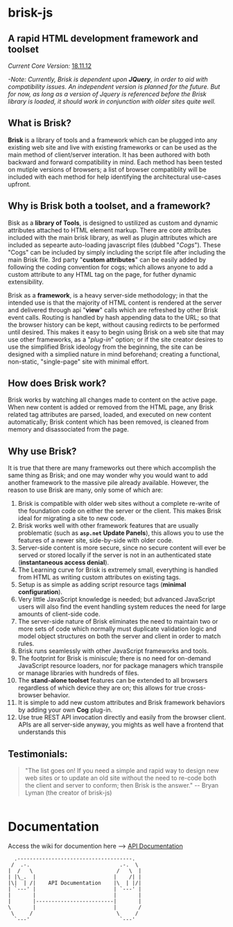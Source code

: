 # brisk-js  
## A rapid HTML development framework and toolset
*Current Core Version:* [18.11.12](https://github.com/CognizeThis/brisk-js/releases/tag/v18.11.12)

*-Note: Currently, Brisk is dependent upon **JQuery**, in order to aid with compatibility issues. An independent version is planned for the future. But for now, as long as a version of Jquery is referenced before the Brisk library is loaded, it should work in conjunction with older sites quite well.*  

## What is Brisk?
**Brisk** is a library of tools and a framework which can be plugged into any existing web site and live with existing frameworks or can be used as the main method of client/server interation. It has been authored with both backward and forward compatibility in mind. Each method has been tested on mutiple versions of browsers; a list of browser compatiblity will be included with each method for help identifying the architectural use-cases upfront.

## Why is Brisk both a toolset, and a framework?
Bisk as a **library of Tools**, is designed to ustilized as custom and dynamic attributes attached to HTML element markup. There are core attributes included with the main brisk library, as well as plugin attributes which are included as sepearte auto-loading javascript files (dubbed "*Cogs*"). These "Cogs" can be included by simply including the script file after including the main Brisk file. 3rd party "**custom attributes**" can be easily added by following the coding convention for cogs; which allows anyone to add a custom attribute to any HTML tag on the page, for futher dynamic extensibility.

Brisk as a **framework**, is a heavy server-side methodology; in that the intended use is that the majority of HTML content is rendered at the server and delivered through api "**view**" calls which are refreshed by other Brisk event calls. Routing is handled by hash appending data to the URL; so that the browser history can be kept, without causing redircts to be performed until desired. This makes it easy to begin using Brisk on a web site that may use other frameworks, as a "*plug-in*" option; or if the site creator desires to use the simplified Brisk ideology from the beginning, the site can be designed with a simplied nature in mind beforehand; creating a functional, non-static, "single-page" site with minimal effort.

## How does Brisk work?
Brisk works by watching all changes made to content on the active page. When new content is added or removed from the HTML page, any Brisk related tag attributes are parsed, loaded, and executed on new content automatically; Brisk content which has been removed, is cleaned from memory and disassociated from the page.

## Why use Brisk?
It is true that there are many frameworks out there which accomplish the same thing as Brisk; and one may wonder why you would want to add another framework to the massive pile already available. However, the reason to use Brisk are many, only some of which are:

1. Brisk is compatible with older web sites without a complete re-write of the foundation code on either the server or the client. This makes Brisk ideal for migrating a site to new code.
2. Brisk works well with other framework features that are usually problematic (such as **``asp.net`` Update Panels**), this allows you to use the features of a newer site, side-by-side with older code.
3. Server-side content is more secure, since no secure content will ever be served or stored locally if the server is not in an authenticated state (**instantaneous access denial**).
4. The Learning curve for Brisk is extremely small, everything is handled from HTML as writing custom attributes on existing tags.
5. Setup is as simple as adding script resource tags (**minimal configuration**).
6. Very little JavaScript knowledge is needed; but advanced JavaScript users will also find the event handling system reduces the need for large amounts of client-side code.
7. The server-side nature of Brisk eliminates the need to maintain two or more sets of code which normally must duplicate validation logic and model object structures on both the server and client in order to match rules.
8. Brisk runs seamlessly with other JavaScript frameworks and tools.
9. The footprint for Brisk is miniscule; there is no need for on-demand JavaScript resource loaders, nor for package managers which transpile or manage libraries with hundreds of files.
10. The **stand-alone toolset** features can be extended to all browsers regardless of which device they are on; this allows for true cross-browser behavior.
11. It is simple to add new custom attributes and Brisk framework behaviors by adding your own **Cog** plug-in.
12. Use true REST API invocation directly and easily from the browser client. APIs are all server-side anyway, you mights as well have a frontend that understands this

## Testimonials:

> "The list goes on! If you need a simple and rapid way to design new web sites or to update an old site without the need to re-code both the client and server to conform; then Brisk is the answer." -- Bryan Lyman (the creator of brisk-js)

```
```
# Documentation

Access the wiki for documention here --> 
[API Documentation](https://github.com/CognizeThis/brisk-js/wiki)
```
  .-------------------------------------.
 /  .-.                             .-.  \
|  /   \                           /   \  |
| |\_.  |                         |    /| |
|\|  | /|    API Documentation    |\  | |/|
| `---' |                         | `---' |
|       |                         |       |
|       |-------------------------|       |
\       |                         |       /
 \     /                           \     /
  `---'                             `---'
```
